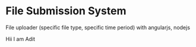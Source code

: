 # File Submission System
 File uploader (specific file type, specific time period) with angularjs, nodejs 

 Hii I am Adit
